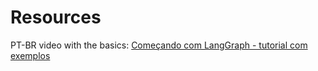 


# Resources

PT-BR video with the basics: [Começando com LangGraph - tutorial com exemplos](https://www.youtube.com/watch?v=ni4llX24OAk)
